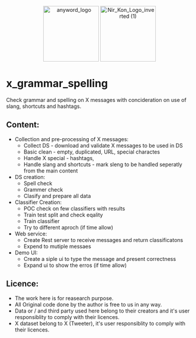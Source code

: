 <p align="center">
  <img src="https://github.com/konnir/x_grammar_spelling/assets/119952960/f415aef0-dd6b-4223-81be-9ce5d677b53a" alt="anyword_logo" width="150"/>
  <img src="https://github.com/konnir/x_grammar_spelling/assets/119952960/aaae3161-5d93-4e82-87bf-1ac468f1817a" alt="Nir_Kon_Logo_inverted (1)" width="150"/>
</p>

# x_grammar_spelling
Check grammar and spelling on X messages with concideration on use of slang, shortcuts and hashtags.

## Content:
- Collection and pre-processing of X messages:
  - Collect DS - download and validate X messages to be used in DS 
  - Basic clean - empty, duplicated, URL, special charactes 
  - Handle X special - hashtags,
  - Handle slang and shortcuts - mark sleng to be handled seperatly from the main content
- DS creation:
  - Spell check
  - Grammer check
  - Clasify and prepare all data
- Classifier Creation:
  - POC check on few classifiers with results
  - Train test split and check eqality
  - Train classifier
  - Try to different aproch (if time allow)
- Web service:
  - Create Rest server to receive messages and return classificatons
  - Expend to mutiple messaes
- Demo UI:
  - Create a siple ui to type the message and present correctness
  - Expand ui to show the erros (if time allow)     

## Licence:
- The work here is for reasearch purpose.
- All Original code done by the author is free to us in any way. 
- Data or / and third party used here belong to their creators and it's user responsiblity to comply with their licences. 
- X dataset belong to X (Tweeter), it's user responsiblity to comply with their licences. 
